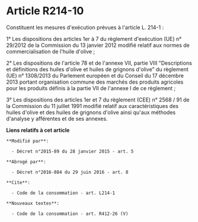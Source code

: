 # Article R214-10

Constituent les mesures d'exécution prévues à l'article L. 214-1 : 

1° Les dispositions des articles 1er à 7 du règlement d'exécution (UE) n° 29/2012 de la Commission du 13 janvier 2012 modifié
relatif aux normes de commercialisation de l'huile d'olive ; 

2° Les dispositions de l'article 78 et de l'annexe VII, partie VIII "Descriptions et définitions des huiles d'olive et huiles
de grignons d'olive" du règlement (UE) n° 1308/2013 du Parlement européen et du Conseil du 17 décembre 2013 portant
organisation commune des marchés des produits agricoles pour les produits définis à la partie VII de l'annexe I de ce
règlement ;

3° Les dispositions des articles 1er et 7 du règlement (CEE) n° 2568 / 91 de la Commission du 11 juillet 1991 modifié relatif
aux caractéristiques des huiles d'olive et des huiles de grignons d'olive ainsi qu'aux méthodes d'analyse y afférentes et de
ses annexes.

**Liens relatifs à cet article**

	**Modifié par**:

	  - Décret n°2015-89 du 28 janvier 2015 - art. 5

	**Abrogé par**:

	  - Décret n°2016-884 du 29 juin 2016 - art. 8

	**Cite**:

	  - Code de la consommation - art. L214-1

	**Nouveaux textes**:

	  - Code de la consommation - art. R412-26 (V)
